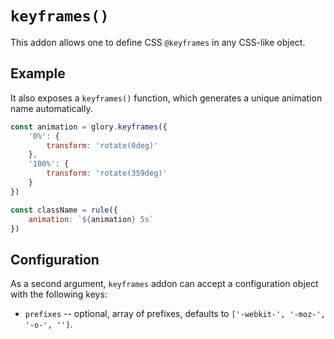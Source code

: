 # `keyframes()`

This addon allows one to define CSS `@keyframes` in any CSS-like object.

## Example

It also exposes a `keyframes()` function, which generates a unique animation name automatically.

```javascript
const animation = glory.keyframes({
	'0%': {
		transform: 'rotate(0deg)'
	},
	'100%': {
		transform: 'rotate(359deg)'
	}
})

const className = rule({
	animation: `${animation} 5s`
})
```

## Configuration

As a second argument, `keyframes` addon can accept a configuration object with the following keys:

- `prefixes` -- optional, array of prefixes, defaults to `['-webkit-', '-moz-', '-o-', '']`.
